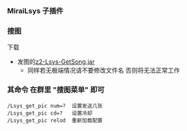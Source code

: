 ### MiraiLsys 子插件

### 搜图

下载

- 发图的[z2-Lsys-GetSong.jar ](https://github.com/Kloping/MiraiLsys/releases/)
    - 同样若无极端情况请不要修改文件名 否则将无法正常工作

### 其命令 在群里 "搜图菜单" 即可

    /Lsys_get_pic num=?  设置发送几张
    /Lsys_get_pic cd=?   设置冷却
    /Lsys_get_pic relod  重新加载配置